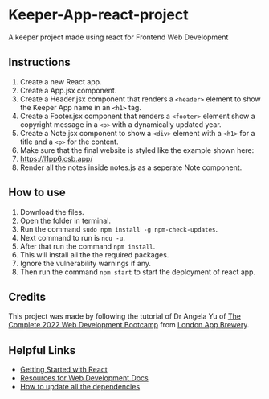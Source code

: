 # Keeper-App-react-project
A keeper project made using react for Frontend Web Development

## Instructions

1. Create a new React app.
2. Create a App.jsx component.
3. Create a Header.jsx component that renders a `<header>` element to show the Keeper App name in an `<h1>` tag.
4. Create a Footer.jsx component that renders a `<footer>` element show a copyright message in a `<p>` with a dynamically updated year.
5. Create a Note.jsx component to show a `<div>` element with a `<h1>` for a title and a `<p>` for the content.
6. Make sure that the final website is styled like the example shown here:
7. https://l1pp6.csb.app/
8. Render all the notes inside notes.js as a seperate Note component.

## How to use

1. Download the files.
2. Open the folder in terminal.
3. Run the command `sudo npm install -g npm-check-updates`.
4. Next command to run is `ncu -u`.
5. After that run the command `npm install`.
6. This will install all the the required packages.
7. Ignore the vulnerability warnings if any.
8. Then run the command `npm start` to start the deployment of react app.


## Credits
This project was made by following the tutorial of Dr Angela Yu of <a href="https://www.udemy.com/course/the-complete-web-development-bootcamp/">The Complete 2022 Web Development Bootcamp</a> from <a href="https://github.com/londonappbrewery">London App Brewery</a>.


## Helpful Links

* <a href="https://reactjs.org/docs/getting-started.html">Getting Started with React</a>
* <a href="https://developer.mozilla.org/en-US/">Resources for Web Development Docs</a>
* <a href="https://nodejs.dev/en/learn/update-all-the-nodejs-dependencies-to-their-latest-version">How to update all the dependencies</a>

